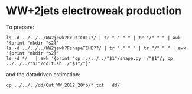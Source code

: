 WW+2jets electroweak production
=======================

To prepare:

    ls -d ../../../WW2jewk?FcutTCHE??/ | tr "." " " | tr "/" " " | awk '{print "mkdir "$2}'
    ls -d ../../../WW2jewk?FshapeTCHE??/ | tr "." " " | tr "/" " " | awk '{print "mkdir "$2}'
    ls -d */   | awk '{print "cp ../../../"$1"/shape.py ./"$1"/; cp ../../../"$1"/doIt.sh ./"$1"/"}'


and the datadriven estimation:

    cp ../../../dd/Cut_WW_2012_20fb/*.txt   dd/

